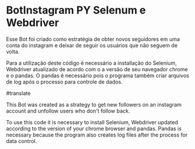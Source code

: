# BotInstagram PY Selenum e Webdriver

Esse Bot foi criado como estratégia de obter novos seguidores em uma conta do instagram e deixar de seguir os usuários que não seguem de volta.

Para a utilização deste código é necessário a installação do Selenium, Webdriver atualizado de acordo com o a versão de seu navegador chrome e o pandas. O pandas é necessário pois o programa também criar arquivos de log após o processo para controle de dados.

#translate

This Bot was created as a strategy to get new followers on an instagram account and unfollow users who don't follow back.

To use this code it is necessary to install Selenium, Webdriver updated according to the version of your chrome browser and pandas. Pandas is necessary because the program also creates log files after the process for data control.
